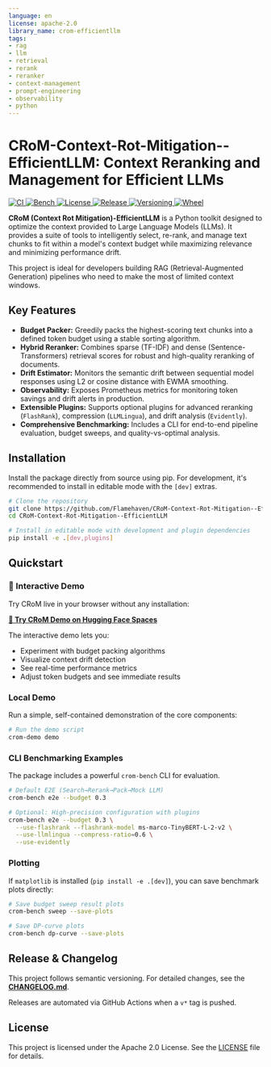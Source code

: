 ```yaml
---
language: en
license: apache-2.0
library_name: crom-efficientllm
tags:
- rag
- llm
- retrieval
- rerank
- reranker
- context-management
- prompt-engineering
- observability
- python
---
```

# CRoM-Context-Rot-Mitigation--EfficientLLM: Context Reranking and Management for Efficient LLMs

<p align="left">
  <a href="https://github.com/Flamehaven/CRoM-Context-Rot-Mitigation--EfficientLLM/actions">
    <img alt="CI" src="https://img.shields.io/github/actions/workflow/status/Flamehaven/CRoM-Context-Rot-Mitigation--EfficientLLM/ci.yml?branch=main" />
  </a>
  <a href="#-benchmarks">
    <img alt="Bench" src="https://img.shields.io/badge/benchmarks-ready-success" />
  </a>
  <a href="LICENSE">
    <img alt="License" src="https://img.shields.io/badge/license-Apache%202.0-blue" />
  </a>
  <a href="https://github.com/Flamehaven/CRoM-Context-Rot-Mitigation--EfficientLLM/releases">
    <img alt="Release" src="https://img.shields.io/github/v/release/Flamehaven/CRoM-Context-Rot-Mitigation--EfficientLLM?display_name=tag" />
  </a>
  <a href="CHANGELOG.md">
    <img alt="Versioning" src="https://img.shields.io/badge/semver-1.0.2-green" />
  </a>
  <a href="https://github.com/Flamehaven/CRoM-Context-Rot-Mitigation--EfficientLLM/releases/latest">
    <img alt="Wheel" src="https://img.shields.io/badge/wheel-available-success" />
  </a>
</p>

**CRoM (Context Rot Mitigation)-EfficientLLM** is a Python toolkit designed to optimize the context provided to Large Language Models (LLMs). It provides a suite of tools to intelligently select, re-rank, and manage text chunks to fit within a model\'s context budget while maximizing relevance and minimizing performance drift.

This project is ideal for developers building RAG (Retrieval-Augmented Generation) pipelines who need to make the most of limited context windows.

## Key Features

*   **Budget Packer:** Greedily packs the highest-scoring text chunks into a defined token budget using a stable sorting algorithm.
*   **Hybrid Reranker:** Combines sparse (TF-IDF) and dense (Sentence-Transformers) retrieval scores for robust and high-quality reranking of documents.
*   **Drift Estimator:** Monitors the semantic drift between sequential model responses using L2 or cosine distance with EWMA smoothing.
*   **Observability:** Exposes Prometheus metrics for monitoring token savings and drift alerts in production.
*   **Extensible Plugins:** Supports optional plugins for advanced reranking (`FlashRank`), compression (`LLMLingua`), and drift analysis (`Evidently`).
*   **Comprehensive Benchmarking:** Includes a CLI for end-to-end pipeline evaluation, budget sweeps, and quality-vs-optimal analysis.

## Installation

Install the package directly from source using pip. For development, it\'s recommended to install in editable mode with the `[dev]` extras.

```bash
# Clone the repository
git clone https://github.com/Flamehaven/CRoM-Context-Rot-Mitigation--EfficientLLM.git
cd CRoM-Context-Rot-Mitigation--EfficientLLM

# Install in editable mode with development and plugin dependencies
pip install -e .[dev,plugins]
```

## Quickstart

### 🚀 Interactive Demo

Try CRoM live in your browser without any installation:

**[🎯 Try CRoM Demo on Hugging Face Spaces](https://huggingface.co/spaces/Flamehaven/crom-demo)**

The interactive demo lets you:
- Experiment with budget packing algorithms
- Visualize context drift detection
- See real-time performance metrics
- Adjust token budgets and see immediate results

### Local Demo

Run a simple, self-contained demonstration of the core components:

```bash
# Run the demo script
crom-demo demo
```

### CLI Benchmarking Examples

The package includes a powerful `crom-bench` CLI for evaluation.

```bash
# Default E2E (Search→Rerank→Pack→Mock LLM)
crom-bench e2e --budget 0.3

# Optional: High-precision configuration with plugins
crom-bench e2e --budget 0.3 \
  --use-flashrank --flashrank-model ms-marco-TinyBERT-L-2-v2 \
  --use-llmlingua --compress-ratio=0.6 \
  --use-evidently
```

### Plotting

If `matplotlib` is installed (`pip install -e .[dev]`), you can save benchmark plots directly:

```bash
# Save budget sweep result plots
crom-bench sweep --save-plots

# Save DP-curve plots
crom-bench dp-curve --save-plots
```

## Release & Changelog

This project follows semantic versioning. For detailed changes, see the [**CHANGELOG.md**](CHANGELOG.md).

Releases are automated via GitHub Actions when a `v*` tag is pushed.

## License

This project is licensed under the Apache 2.0 License. See the [LICENSE](LICENSE) file for details.